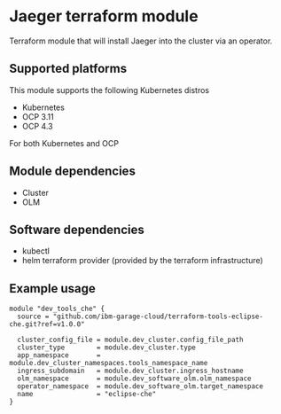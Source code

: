 # Jaeger terraform module

Terraform module that will install Jaeger into the cluster via an operator.

## Supported platforms

This module supports the following Kubernetes distros

- Kubernetes
- OCP 3.11
- OCP 4.3

For both Kubernetes and OCP

## Module dependencies

- Cluster
- OLM

## Software dependencies

- kubectl
- helm terraform provider (provided by the terraform infrastructure)

## Example usage

```hcl-terraform
module "dev_tools_che" {
  source = "github.com/ibm-garage-cloud/terraform-tools-eclipse-che.git?ref=v1.0.0"

  cluster_config_file = module.dev_cluster.config_file_path
  cluster_type        = module.dev_cluster.type
  app_namespace       = module.dev_cluster_namespaces.tools_namespace_name
  ingress_subdomain   = module.dev_cluster.ingress_hostname
  olm_namespace       = module.dev_software_olm.olm_namespace
  operator_namespace  = module.dev_software_olm.target_namespace
  name                = "eclipse-che"
}
```
